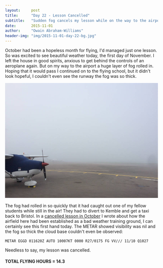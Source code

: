 ```yaml
---
layout:     post
title:      "Day 22 - Lesson Cancelled"
subtitle:   "Sudden fog cancels my lesson while on the way to the airport"
date:       2015-11-01
author:     "Owain Abraham-Williams"
header-img: "img/2015-11-01-day-22-bg.jpg"
---
```


October had been a hopeless month for flying, I'd managed just one lesson. So was excited
to see beautiful weather today, the first day of November. I left the house in good
spirits, anxious to get behind the controls of an aeroplane again. But on my way to the
airport a huge layer of fog rolled in. Hoping that it would pass I continued on to the
flying school, but it didn't look hopeful, I couldn't even see the runway the fog was so
thick.

![Heavy fog at Bristol airport](/img/2015-11-01-day-22-01.jpg)

The fog had rolled in so quickly that it had caught out one of my fellow students while
still in the air! They had to divert to Kemble and get a taxi back to Bristol. In a
[cancelled lesson in October](/2015/10/03/day-17-cancelled-bad-weather-training-airfield/)
I wrote about how the airfield here had been established as a bad weather training ground,
I can certainly see this first hand today. The METAR showed visibility was nil and the fog
so thick the cloud base couldn't even be observed:

    METAR EGGD 011620Z AUTO 10007KT 0000 R27/0175 FG VV/// 11/10 Q1027

Needless to say, my lesson was cancelled.

#### TOTAL FLYING HOURS = 14.3
